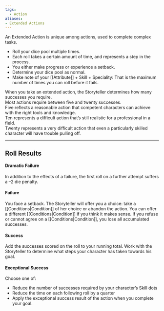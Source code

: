 ```yaml
---
tags:
  - Action
aliases:
- Extended Actions
---
```


An Extended Action is unique among actions, used to complete complex tasks.

- Roll your dice pool multiple times.
- Each roll takes a certain amount of time, and represents a step in the process.
- You either make progress or experience a setback.
- Determine your dice pool as normal.
- Make note of your [[Attribute]] + Skill + Speciality: That is the maximum number of times you can roll before it fails.

When you take an extended action, the Storyteller determines how many successes you require.\
Most actions require between five and twenty successes.\
Five reflects a reasonable action that competent characters can achieve with the right tools and knowledge.\
Ten represents a difficult action that’s still realistic for a professional in a field.\
Twenty represents a very difficult action that even a particularly skilled character will have trouble pulling off.

---

## Roll Results

#### Dramatic Failure

In addition to the effects of a failure, the first roll on a further attempt suffers a –2 die penalty.

#### Failure

You face a setback. The Storyteller will offer you a choice: take a [[Conditions|Condition]] of her choice or abandon the action. You can offer a different [[Conditions|Condition]] if you think it makes sense. If you refuse or cannot agree on a [[Conditions|Condition]], you lose all accumulated successes.

#### Success

Add the successes scored on the roll to your running total. Work with the Storyteller to determine what steps your character has taken towards his goal.

#### Exceptional Success

Choose one of:
- Reduce the number of successes required by your character’s Skill dots
- Reduce the time on each following roll by a quarter
- Apply the exceptional success result of the action when you complete your goal.